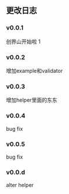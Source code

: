 ## 更改日志

### v0.0.1
创界山开始啦
1

### v0.0.2
增加example和validator

### v0.0.3
增加helper里面的东东

### v0.0.4
bug fix

### v0.0.5
bug fix

### v0.0.d
alter helper


